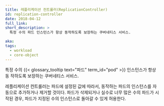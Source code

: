 ```yaml
---
title: 레플리케이션 컨트롤러(ReplicationController)
id: replication-controller
date: 2018-04-12
full_link:
short_description: >
  특정 수의 파드 인스턴스가 항상 동작하도록 보장하는 쿠버네티스 서비스.

aka:
tags:
  - workload
  - core-object
---
```


특정 수의 {{< glossary_tooltip text="파드" term_id="pod" >}} 인스턴스가 항상 동
작하도록 보장하는 쿠버네티스 서비스.

<!--more-->

레플리케이션 컨트롤러는 파드에 설정된 값에 따라서, 동작하는 파드의 인스턴스를 자
동으로 추가하거나 제거할 것이다. 파드가 삭제되거나 실수로 너무 많은 수의 파드가
시작된 경우, 파드가 지정된 수의 인스턴스로 돌아갈 수 있게 허용한다.
